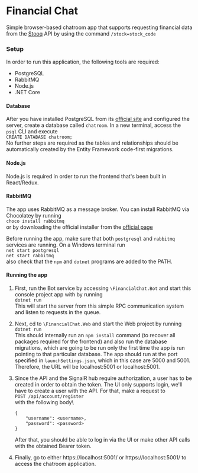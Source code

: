 # Financial Chat

Simple browser-based chatroom app that supports requesting financial data from the [Stooq](https://stooq.pl/) API by using the command `/stock=stock_code`

### Setup

In order to run this application, the following tools are required:

- PostgreSQL
- RabbitMQ
- Node.js
- .NET Core

#### Database

After you have installed PostgreSQL from its [official site](https://www.postgresql.org/download/) and configured the server, create a database called `chatroom`.
In a new terminal, access the `psql` CLI and execute\
`CREATE DATABASE chatroom;`\
No further steps are required as the tables and relationships should be automatically created by the Entity Framework code-first migrations. 

#### Node.js

Node.js is required in order to run the frontend that's been built in React/Redux.

#### RabbitMQ

The app uses RabbitMQ as a message broker. You can install RabbitMQ via Chocolatey by running\
`choco install rabbitmq`\
or by downloading the official installer from the [official page](https://www.rabbitmq.com/)

Before running the app, make sure that both `postgresql` and `rabbitmq` services are running. On a Windows terminal run\
`net start postgresql`\
`net start rabbitmq`\
also check that the `npm` and `dotnet` programs are added to the PATH.

#### Running the app

1. First, run the Bot service by accessing `\FinancialChat.Bot` and start this console project app with by running\
`dotnet run`\
This will start the server from this simple RPC communication system and listen to requests in the queue. 

2. Next, cd to `\FinancialChat.Web` and start the Web project by running\
`dotnet run`\
This should internally run an `npm install` command (to recover all packages required for the frontend) and also run the database migrations, which are going to be run only the first time the app is run pointing to that particular database. 
The app should run at the port specified in `launchSettings.json`, which in this case are 5000 and 5001. Therefore, the URL will be localhost:5001 or localhost:5001.

3. Since the API and the SignalR hub require authorization, a user has to be created in order to obtain the token. The UI only supports login, we'll have to create a user with the API. For that, make a request to\
`POST /api/account/register`\
with the following body\
	```
	{
		"username": <username>,
		"password": <password>
	}
	```
	After that, you should be able to log in via the UI or make other API calls with the obtained Bearer token.

4. Finally, go to either https://localhost:5001/ or https://localhost:5001/ to access the chatroom application. 